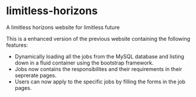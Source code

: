 # limitless-horizons
A limitless horizons website for limitless future

This is a enhanced version of the previous website containing the following features:
 - Dynamically loading all the jobs from the MySQL database and listing down in a fluid container using the bootstrap framework.
 - Jobs now contains the responsibilites and their requirements in their seprerate pages.
 - Users can now apply to the specific jobs by filling the forms in the job pages.
